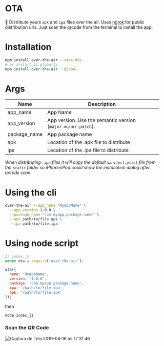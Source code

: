# OTA
🚀 Distribute yours ```apk``` and ```ipa``` files over the air. Uses [ngrok](https://github.com/inconshreveable/ngrok) for public distribution urls. Just scan the qrcode from the terminal to install the app.

# Installation
```bash
npm install over-the-air --save-dev
# or install it globally
npm install over-the-air --global
```

# Args
| Name | Description |
| ---- | ----------- |
| app_name | App Name
| app_version | App version. Use the semantic version (```major.minor.patch```).
| package_name | App package name
| apk | Location of the .apk file to distribute
| ipa | Location of the .ipa file to distribute

<i>When distributing ```.ipa``` files it will copy the default ```manifest.plist``` file from the ```static``` folder so iPhone/iPad could show the installation dialog after qrcode scan.</i>

# Using the cli
```bash
over-the-air --app_name "MyAppName" \
  --app_version 1.0.0 \
  --package_name "com.myapp.package.name" \
  --apk path/to/file.apk \
  --ipa path/to/file.ipa
```

# Using node script
```javascript
// index.js
const ota = require('over-the-air');

ota({
  name: 'MyAppName',
  version: '1.0.0',
  package: 'com.myapp.package.name',
  ipa: '/path/to/file.ipa',
  apk: '/path/to/file.apk'
});
```

then

```bash
node index.js
```

### Scan the QR Code
![Captura de Tela 2019-04-16 às 17 31 46](https://user-images.githubusercontent.com/33915907/56242033-ba037000-606d-11e9-837d-5d88bfd918d7.png)
